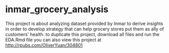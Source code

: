 # inmar_grocery_analysis
This project is about analyzing dataset provided by Inmar to derive insights in order to develop strategy that can help grocery stores put them as ally of customers' health.
to duplicate this project, download all files and run the EDA.Rmd file
you can also view this project at http://rpubs.com/OliverYuan/304801
